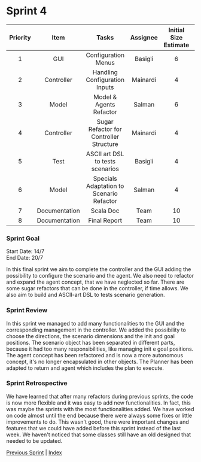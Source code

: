 # Sprint 4
| Priority |     Item      |                  Tasks                   | Assignee | Initial Size Estimate | Day 1 | Day 2 | Day 3 | Day 4 | Day 5 | Day 6 | Day 7 |
|:--------:|:-------------:|:----------------------------------------:|:--------:|:---------------------:|:-----:|:-----:|:-----:|:-----:|:-----:|:-----:|:-----:|
|    1     |      GUI      |           Configuration Menus            | Basigli  |           6           |   6   |   4   |   2   |   0   |   0   |   0   |   0   |
|    2     |  Controller   |      Handling Configuration Inputs       | Mainardi |           4           |   2   |   0   |   0   |   0   |   0   |   0   |   0   |
|    3     |     Model     |         Model & Agents Refactor          |  Salman  |           6           |   4   |   2   |   0   |   0   |   0   |   0   |   0   |
|    4     |  Controller   | Sugar Refactor for Controller Structure  | Mainardi |           4           |   4   |   2   |   0   |   0   |   0   |   0   |   0   |
|    5     |     Test      |     ASCII art DSL to tests scenarios     | Basigli  |           4           |   4   |   4   |   4   |   2   |   0   |   0   |   0   |
|    6     |     Model     | Specials Adaptation to Scenario Refactor |  Salman  |           4           |   4   |   4   |   2   |   0   |   0   |   0   |   0   |
|    7     | Documentation |                Scala Doc                 |   Team   |          10           |  10   |  10   |   7   |   4   |   0   |   0   |   0   |
|    8     | Documentation |               Final Report               |   Team   |          10           |  10   |  10   |   7   |   4   |   0   |   0   |   0   |

### Sprint Goal
Start Date: 14/7
<br/>
End Date: 20/7

In this final sprint we aim to complete the controller and the GUI adding the possibility to configure the scenario and the agent. 
We also need to refactor and expand the agent concept, that we have neglected so far.
There are some sugar refactors that can be done in the controller, if time allows.
We also aim to build and ASCII-art DSL to tests scenario generation.


### Sprint Review
In this sprint we managed to add many functionalities to the GUI and the corresponding management in the controller. 
We added the possibility to choose the directions, the scenario dimensions and the init and goal positions.
The scenario object has been separated in different parts, because it had too many responsibilities, like managing init e goal positions.
The agent concept has been refactored and is now a more autonomous concept, it's no longer encapsulated in other objects.
The Planner has been adapted to return and agent which includes the plan to execute.

### Sprint Retrospective
We have learned that after many refactors during previous sprints, the code is now more flexible and it was easy to add new functionalities.
In fact, this was maybe the sprints with the most functionalities added. 
We have worked on code almost until the end because there were always some fixes or little improvements to do.
This wasn't good, there were important changes and features that we could have added before this sprint instead of the last week.
We haven't noticed that some classes still have an old designed that needed to be updated.

[Previous Sprint](sprint3.md) | [Index](../index.md)
